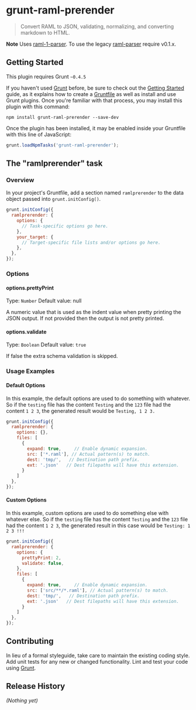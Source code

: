 # grunt-raml-prerender

> Convert RAML to JSON, validating, normalizing, and converting markdown to HTML.

**Note** Uses [raml-1-parser](https://github.com/raml-org/raml-js-parser-2). To use the legacy [raml-parser](https://github.com/raml-org/raml-js-parser) require
v0.1.x.

## Getting Started
This plugin requires Grunt `~0.4.5`

If you haven't used [Grunt](http://gruntjs.com/) before, be sure to check out the [Getting Started](http://gruntjs.com/getting-started) guide, as it explains how to create a [Gruntfile](http://gruntjs.com/sample-gruntfile) as well as install and use Grunt plugins. Once you're familiar with that process, you may install this plugin with this command:

```shell
npm install grunt-raml-prerender --save-dev
```

Once the plugin has been installed, it may be enabled inside your Gruntfile with this line of JavaScript:

```js
grunt.loadNpmTasks('grunt-raml-prerender');
```

## The "ramlprerender" task

### Overview
In your project's Gruntfile, add a section named `ramlprerender` to the data object passed into `grunt.initConfig()`.

```js
grunt.initConfig({
  ramlprerender: {
    options: {
      // Task-specific options go here.
    },
    your_target: {
      // Target-specific file lists and/or options go here.
    },
  },
});
```

### Options

#### options.prettyPrint
Type: `Number`
Default value: null

A numeric value that is used as the indent value when pretty printing the JSON output. If not provided then the output is not pretty printed.

#### options.validate
Type: `Boolean`
Default value: `true`

If false the extra schema validation is skipped.

### Usage Examples

#### Default Options
In this example, the default options are used to do something with whatever. So if the `testing` file has the content `Testing` and the `123` file had the content `1 2 3`, the generated result would be `Testing, 1 2 3.`

```js
grunt.initConfig({
  ramlprerender: {
    options: {},
    files: [
      {
        expand: true,     // Enable dynamic expansion.
        src: ['*.raml'], // Actual pattern(s) to match.
        dest: 'tmp/',   // Destination path prefix.
        ext: '.json'   // Dest filepaths will have this extension.
      }
    ]
  },
});
```

#### Custom Options
In this example, custom options are used to do something else with whatever else. So if the `testing` file has the content `Testing` and the `123` file had the content `1 2 3`, the generated result in this case would be `Testing: 1 2 3 !!!`

```js
grunt.initConfig({
  ramlprerender: {
    options: {
      prettyPrint: 2,
      validate: false,
    },
    files: [
      {
        expand: true,     // Enable dynamic expansion.
        src: ['src/**/*.raml'], // Actual pattern(s) to match.
        dest: 'tmp/',   // Destination path prefix.
        ext: '.json'   // Dest filepaths will have this extension.
      }
    ]
  },
});
```

## Contributing
In lieu of a formal styleguide, take care to maintain the existing coding style. Add unit tests for any new or changed functionality. Lint and test your code using [Grunt](http://gruntjs.com/).

## Release History
_(Nothing yet)_
